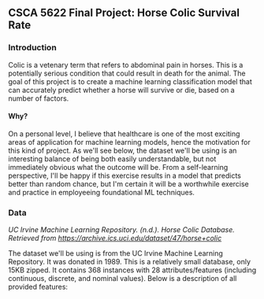 ## CSCA 5622 Final Project: Horse Colic Survival Rate

### Introduction
Colic is a vetenary term that refers to abdominal pain in horses.  This is a potentially serious condition that could result in death for the animal.  The goal of this project is to create a machine learning classification model that can accurately predict whether a horse will survive or die, based on a number of factors.

#### Why?
On a personal level, I believe that healthcare is one of the most exciting areas of application for machine learning models, hence the motivation for this kind of project.  As we'll see below, the dataset we'll be using is an interesting balance of being both easily understandable, but not immediately obvious what the outcome will be.  From a self-learning perspective, I'll be happy if this exercise results in a model that predicts better than random chance, but I'm certain it will be a worthwhile exercise and practice in employeeing foundational ML techniques.

### Data
_UC Irvine Machine Learning Repository. (n.d.). Horse Colic Database. Retrieved from https://archive.ics.uci.edu/dataset/47/horse+colic_

The dataset we'll be using is from the UC Irvine Machine Learning Repository.  It was donated in 1989.  This is a relatively small database, only 15KB zipped.  It contains 368 instances with 28 attributes/features (including continuous, discrete, and nominal values).  Below is a description of all provided features:
